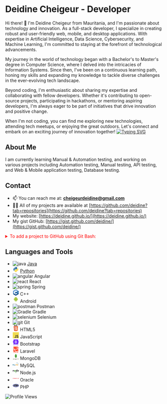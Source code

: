 # Deidine Cheigeur - Developer

Hi there! 👋 I'm Deidine Cheigeur from Mauritania, and I'm passionate about technology and innovation. As a full-stack developer, I specialize in creating robust and user-friendly web, mobile, and desktop applications. With expertise in Artificial Intelligence, Data Science, Cybersecurity, and Machine Learning, I'm committed to staying at the forefront of technological advancements.

My journey in the world of technology began with a  Bachelor's to Master's degree in Computer Science, where I delved into the intricacies of Information Systems. Since then, I've been on a continuous learning path, honing my skills and expanding my knowledge to tackle diverse challenges in the ever-evolving tech landscape.

Beyond coding, I'm enthusiastic about sharing my expertise and collaborating with fellow developers. Whether it's contributing to open-source projects, participating in hackathons, or mentoring aspiring developers, I'm always eager to be part of initiatives that drive innovation and positive change.

When I'm not coding, you can find me exploring new technologies, attending tech meetups, or enjoying the great outdoors. Let's connect and embark on an exciting journey of innovation together!
[![Typing SVG](https://readme-typing-svg.demolab.com?font=Fira+Code&color=1F56C0&size=22&width=550&lines=I'm+a+developer+in+PHP%2C+MySQL%2C+Java%2C+Cpp%2C+C%2C+JavaScript%2C+Dart)](https://git.io/typing-svg)

## About Me
I am currently learning Manual & Automation testing, and working on various projects including Automation testing, Manual testing, API testing, and Web & Mobile application testing, Database testing.

## Contact
- 📫 You can reach me at: **cheigeurdeidine@gmail.com**
- 👨‍💻 All of my projects are available at [https://github.com/deidine?tab=repositories](https://github.com/deidine?tab=repositories)
- My website: [https://deidine.github.io/](https://deidine.github.io/)
- My gist GitHub: [https://gist.github.com/deidine/](https://gist.github.com/deidine/)

<details>
<summary style="color:red;">To add a project to GitHub using Git Bash:</summary>

- git init
- git add .
- git commit -m "Add foldername"
- git branch -M main
- git remote add origin https://github.com/deidine/project.git
- git push -u origin main

If you want to update the content of the remote repository, do the same thing as above.
</details>

## Languages and Tools
- <img src="https://cdn.jsdelivr.net/gh/devicons/devicon/icons/java/java-original-wordmark.svg" alt="java" width="20" height="20"> [Java](https://www.java.com/en/)
- <img src="https://raw.githubusercontent.com/devicons/devicon/master/icons/python/python-original.svg" alt="python" width="20" height="20"> [Python](https://www.python.org)
- <img src="https://www.svgrepo.com/show/452156/angular.svg" alt="angular" width="20" height="20"> Angular
- <img src="https://www.svgrepo.com/show/355190/reactjs.svg" alt="react" width="20" height="20"> React
- <img src="https://www.svgrepo.com/show/354379/spring.svg" alt="spring" width="20" height="20"> Spring
- <img src="https://raw.githubusercontent.com/devicons/devicon/master/icons/cplusplus/cplusplus-original.svg" alt="cplusplus" width="20" height="20"> C++
- <img src="https://raw.githubusercontent.com/devicons/devicon/master/icons/android/android-original-wordmark.svg" alt="android" width="20" height="20"> Android
- <img src="https://www.vectorlogo.zone/logos/getpostman/getpostman-icon.svg" alt="postman" width="20" height="20"> Postman
- <img src="https://cdn.jsdelivr.net/gh/devicons/devicon/icons/gradle/gradle-plain-wordmark.svg" alt="Gradle" width="20" height="20"> Gradle
- <img src="https://raw.githubusercontent.com/detain/svg-logos/780f25886640cef088af994181646db2f6b1a3f8/svg/selenium-logo.svg" alt="selenium" width="20" height="20"> Selenium
- <img src="https://www.vectorlogo.zone/logos/git-scm/git-scm-icon.svg" alt="git" width="20" height="20"> Git
- <img src="https://raw.githubusercontent.com/devicons/devicon/master/icons/html5/html5-original-wordmark.svg" alt="html5" width="20" height="20"> HTML5
- <img src="https://raw.githubusercontent.com/devicons/devicon/master/icons/javascript/javascript-original.svg" alt="javascript" width="20" height="20"> JavaScript
- <img src="https://raw.githubusercontent.com/devicons/devicon/master/icons/bootstrap/bootstrap-plain-wordmark.svg" alt="bootstrap" width="20" height="20"> Bootstrap
- <img src="https://raw.githubusercontent.com/devicons/devicon/master/icons/laravel/laravel-plain-wordmark.svg" alt="laravel" width="20" height="20"> Laravel
- <img src="https://raw.githubusercontent.com/devicons/devicon/master/icons/mongodb/mongodb-original-wordmark.svg" alt="mongodb" width="20" height="20"> MongoDB
- <img src="https://raw.githubusercontent.com/devicons/devicon/master/icons/mysql/mysql-original-wordmark.svg" alt="mysql" width="20" height="20"> MySQL
- <img src="https://raw.githubusercontent.com/devicons/devicon/master/icons/nodejs/nodejs-original-wordmark.svg" alt="nodejs" width="20" height="20"> Node.js
- <img src="https://raw.githubusercontent.com/devicons/devicon/master/icons/oracle/oracle-original.svg" alt="oracle" width="20" height="20"> Oracle
- <img src="https://raw.githubusercontent.com/devicons/devicon/master/icons/php/php-original.svg" alt="php" width="20" height="20"> PHP

![Profile Views](https://komarev.com/ghpvc/?username=deidine&label=Profile%20views&color=0e75b6&style=flat)
